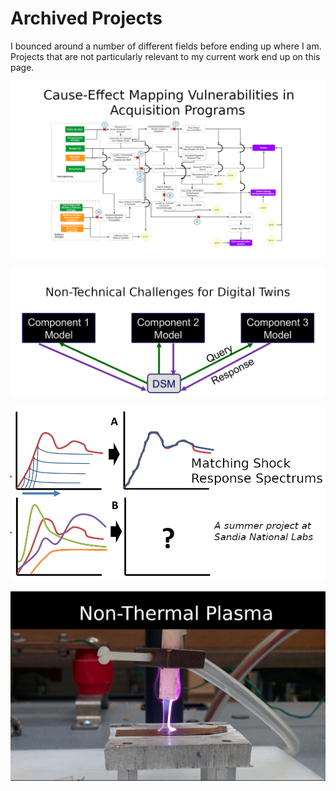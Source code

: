 # Archived Projects

I bounced around a number of different fields before ending up where I am. Projects that are not particularly relevant to my current work end up on this page.

[<img style="float: center;" width=800 src="/docs/assets/archived_projects/banner_cause_effect.png">](cause_effect.md)

[<img style="float: center;" width=800 src="/docs/assets/archived_projects/banner_digital_twin.png">](digital_twin.md)

[<img style="float: center;" width=800 src="/docs/assets/archived_projects/banner_shock.png">](shock.md)

[<img style="float: center;" width=800 src="/docs/assets/archived_projects/banner_plasma.jpg">](plasma.md)
